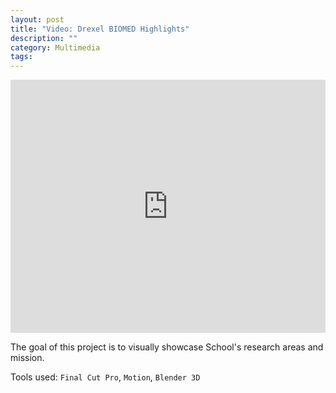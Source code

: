 ```yaml
---
layout: post
title: "Video: Drexel BIOMED Highlights"
description: ""
category: Multimedia
tags:
---
```


<div style="width: 100%;"><iframe style="width: 100%; height: 405px;" width="720" height="405" src="https://www.youtube.com/embed/xa63oVB_uXU" frameborder="0" allow="accelerometer; autoplay; encrypted-media; gyroscope; picture-in-picture" allowfullscreen></iframe></div>

The goal of this project is to visually showcase School's research areas and mission.

Tools used: `Final Cut Pro`, `Motion`, `Blender 3D`